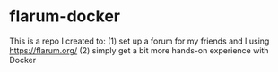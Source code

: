 # flarum-docker

This is a repo I created to:
(1) set up a forum for my friends and I using https://flarum.org/
(2) simply get a bit more hands-on experience with Docker

